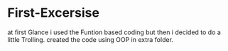 # First-Excersise
at first Glance i used the Funtion based coding but then i decided to do a little Trolling.
created the code using OOP in extra folder.
